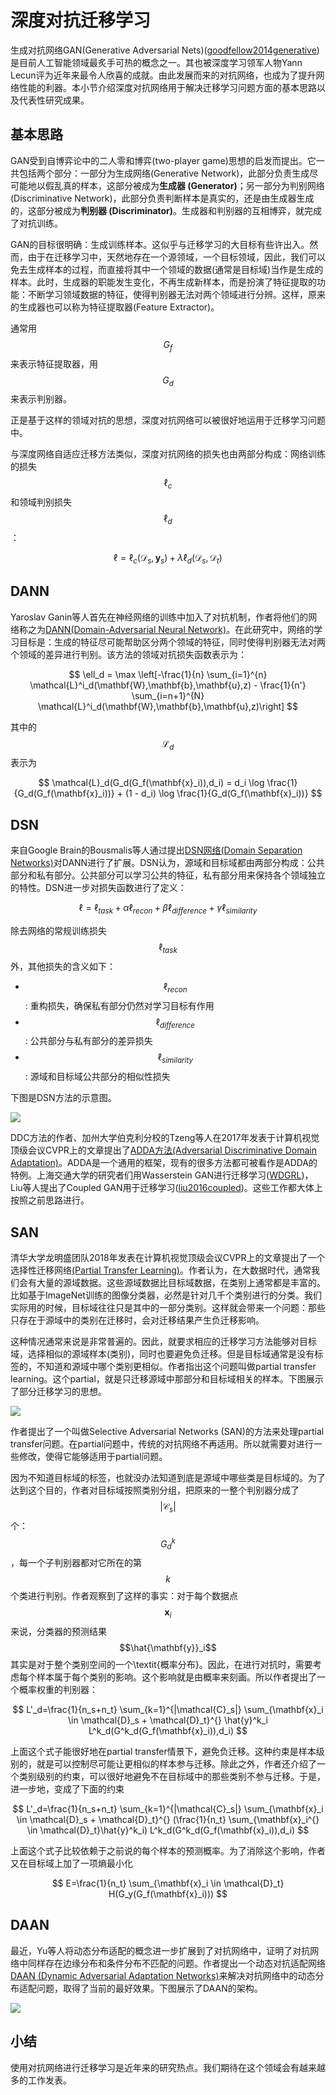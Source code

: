 # 深度对抗迁移学习

生成对抗网络GAN(Generative Adversarial Nets)([goodfellow2014generative](http://papers.nips.cc/paper/5423-generative-adversarial-nets))是目前人工智能领域最炙手可热的概念之一。其也被深度学习领军人物Yann Lecun评为近年来最令人欣喜的成就。由此发展而来的对抗网络，也成为了提升网络性能的利器。本小节介绍深度对抗网络用于解决迁移学习问题方面的基本思路以及代表性研究成果。

## 基本思路

GAN受到自博弈论中的二人零和博弈(two-player game)思想的启发而提出。它一共包括两个部分：一部分为生成网络(Generative Network)，此部分负责生成尽可能地以假乱真的样本，这部分被成为**生成器 (Generator)**；另一部分为判别网络(Discriminative Network)，此部分负责判断样本是真实的，还是由生成器生成的，这部分被成为**判别器 (Discriminator)**。生成器和判别器的互相博弈，就完成了对抗训练。

GAN的目标很明确：生成训练样本。这似乎与迁移学习的大目标有些许出入。然而，由于在迁移学习中，天然地存在一个源领域，一个目标领域，因此，我们可以免去生成样本的过程，而直接将其中一个领域的数据(通常是目标域)当作是生成的样本。此时，生成器的职能发生变化，不再生成新样本，而是扮演了特征提取的功能：不断学习领域数据的特征，使得判别器无法对两个领域进行分辨。这样，原来的生成器也可以称为特征提取器(Feature Extractor)。

通常用$$G_f$$来表示特征提取器，用$$G_d$$来表示判别器。

正是基于这样的领域对抗的思想，深度对抗网络可以被很好地运用于迁移学习问题中。

与深度网络自适应迁移方法类似，深度对抗网络的损失也由两部分构成：网络训练的损失$$\ell_c$$和领域判别损失$$\ell_d$$：

$$
	\ell = \ell_c(\mathcal{D}_s,\mathbf{y}_s) + \lambda \ell_d(\mathcal{D}_s,\mathcal{D}_t)
$$

## DANN

Yaroslav Ganin等人首先在神经网络的训练中加入了对抗机制，作者将他们的网络称之为[DANN(Domain-Adversarial Neural Network)](https://arxiv.org/abs/1409.7495)。在此研究中，网络的学习目标是：生成的特征尽可能帮助区分两个领域的特征，同时使得判别器无法对两个领域的差异进行判别。该方法的领域对抗损失函数表示为：

$$
	\ell_d = \max \left[-\frac{1}{n} \sum_{i=1}^{n} \mathcal{L}^i_d(\mathbf{W},\mathbf{b},\mathbf{u},z) - \frac{1}{n'} \sum_{i=n+1}^{N} \mathcal{L}^i_d(\mathbf{W},\mathbf{b},\mathbf{u},z)\right]
$$

其中的$$\mathcal{L}_d$$表示为

$$
	\mathcal{L}_d(G_d(G_f(\mathbf{x}_i)),d_i) = d_i \log \frac{1}{G_d(G_f(\mathbf{x}_i))} + (1 - d_i) \log \frac{1}{G_d(G_f(\mathbf{x}_i))}
$$

## DSN

来自Google Brain的Bousmalis等人通过提出[DSN网络(Domain Separation Networks)](http://papers.nips.cc/paper/6254-domain-separation-networks)对DANN进行了扩展。DSN认为，源域和目标域都由两部分构成：公共部分和私有部分。公共部分可以学习公共的特征，私有部分用来保持各个领域独立的特性。DSN进一步对损失函数进行了定义：

$$
	\ell = \ell_{task} + \alpha \ell_{recon} + \beta \ell_{difference} + \gamma \ell_{similarity}
$$

除去网络的常规训练损失$$\ell_{task}$$外，其他损失的含义如下：

- $$\ell_{recon}$$: 重构损失，确保私有部分仍然对学习目标有作用
- $$\ell_{difference}$$: 公共部分与私有部分的差异损失
- $$\ell_{similarity}$$: 源域和目标域公共部分的相似性损失

下图是DSN方法的示意图。

![](../../src/figures/png/fig-deep-dsn.png)

DDC方法的作者、加州大学伯克利分校的Tzeng等人在2017年发表于计算机视觉顶级会议CVPR上的文章提出了[ADDA方法(Adversarial Discriminative Domain Adaptation)](http://openaccess.thecvf.com/content_cvpr_2017/html/Tzeng_Adversarial_Discriminative_Domain_CVPR_2017_paper.html)。ADDA是一个通用的框架，现有的很多方法都可被看作是ADDA的特例。上海交通大学的研究者们用Wasserstein GAN进行迁移学习([WDGRL](https://arxiv.org/abs/1707.01217))，Liu等人提出了Coupled GAN用于迁移学习([liu2016coupled](http://papers.nips.cc/paper/6544-coupled-generative-adversarial-networks))。这些工作都大体上按照之前思路进行。

## SAN

清华大学龙明盛团队2018年发表在计算机视觉顶级会议CVPR上的文章提出了一个选择性迁移网络[(Partial Transfer Learning)](http://openaccess.thecvf.com/content_cvpr_2018/html/Cao_Partial_Transfer_Learning_CVPR_2018_paper.html)。作者认为，在大数据时代，通常我们会有大量的源域数据。这些源域数据比目标域数据，在类别上通常都是丰富的。比如基于ImageNet训练的图像分类器，必然是针对几千个类别进行的分类。我们实际用的时候，目标域往往只是其中的一部分类别。这样就会带来一个问题：那些只存在于源域中的类别在迁移时，会对迁移结果产生负迁移影响。

这种情况通常来说是非常普遍的。因此，就要求相应的迁移学习方法能够对目标域，选择相似的源域样本(类别)，同时也要避免负迁移。但是目标域通常是没有标签的，不知道和源域中哪个类别更相似。作者指出这个问题叫做partial transfer learning。这个partial，就是只迁移源域中那部分和目标域相关的样本。下图展示了部分迁移学习的思想。

![](../../src/figures/png/fig-deep-partial.png)

作者提出了一个叫做Selective Adversarial Networks (SAN)的方法来处理partial transfer问题。在partial问题中，传统的对抗网络不再适用。所以就需要对进行一些修改，使得它能够适用于partial问题。

因为不知道目标域的标签，也就没办法知道到底是源域中哪些类是目标域的。为了达到这个目的，作者对目标域按照类别分组，把原来的一整个判别器分成了$$|\mathcal{C}_s|$$个：$$G^k_d$$，每一个子判别器都对它所在的第$$k$$个类进行判别。作者观察到了这样的事实：对于每个数据点$$\mathbf{x}_i$$来说，分类器的预测结果 $$\hat{\mathbf{y}}_i$$ 其实是对于整个类别空间的一个\textit{概率分布}。因此，在进行对抗时，需要考虑每个样本属于每个类别的影响。这个影响就是由概率来刻画。所以作者提出了一个概率权重的判别器：

$$
	L'_d=\frac{1}{n_s+n_t} \sum_{k=1}^{|\mathcal{C}_s|} \sum_{\mathbf{x}_i \in \mathcal{D}_s + \mathcal{D}_t}^{} \hat{y}^k_i L^k_d(G^k_d(G_f(\mathbf{x}_i)),d_i)
$$

上面这个式子能很好地在partial transfer情景下，避免负迁移。这种约束是样本级别的，就是可以控制尽可能让更相似的样本参与迁移。除此之外，作者还介绍了一个类别级别的约束，可以很好地避免不在目标域中的那些类别不参与迁移。于是，进一步地，变成了下面的约束

$$
	L'_d=\frac{1}{n_s+n_t} \sum_{k=1}^{|\mathcal{C}_s|} \sum_{\mathbf{x}_i \in \mathcal{D}_s + \mathcal{D}_t}^{} (\frac{1}{n_t} \sum_{\mathbf{x}_i^{} \in \mathcal{D}_t}\hat{y}^k_i) L^k_d(G^k_d(G_f(\mathbf{x}_i)),d_i)
$$

上面这个式子比较依赖于之前说的每个样本的预测概率。为了消除这个影响，作者又在目标域上加了一项熵最小化

$$
	E=\frac{1}{n_t} \sum_{\mathbf{x}_i \in \mathcal{D}_t} H(G_y(G_f(\mathbf{x}_i)))
$$

## DAAN

最近，Yu等人将动态分布适配的概念进一步扩展到了对抗网络中，证明了对抗网络中同样存在边缘分布和条件分布不匹配的问题。作者提出一个动态对抗适配网络[DAAN (Dynamic Adversarial Adaptation Networks)](http://jd92.wang/assets/files/a16_icdm19.pdf)来解决对抗网络中的动态分布适配问题，取得了当前的最好效果。下图展示了DAAN的架构。

![](../../src/figures/fig-distribution-daan.png)

## 小结

使用对抗网络进行迁移学习是近年来的研究热点。我们期待在这个领域会有越来越多的工作发表。